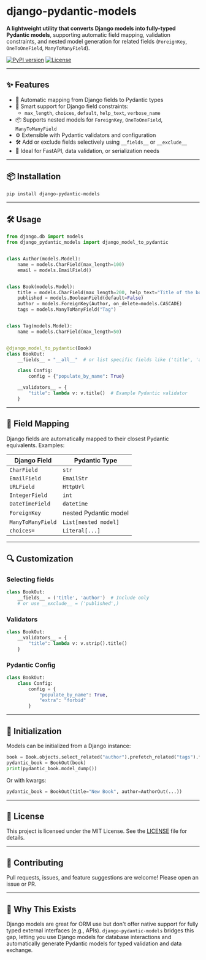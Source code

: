 # django-pydantic-models

**A lightweight utility that converts Django models into fully-typed Pydantic models**, supporting automatic field mapping, validation constraints, and nested model generation for related fields (`ForeignKey`, `OneToOneField`, `ManyToManyField`).

[![PyPI version](https://badge.fury.io/py/django-pydantic-models.svg)](https://pypi.org/project/django-pydantic-models/)
[![License](https://img.shields.io/badge/license-MIT-blue.svg)](LICENSE)

---

## ✨ Features

- 🔁 Automatic mapping from Django fields to Pydantic types
- 🧠 Smart support for Django field constraints:
  - `max_length`, `choices`, `default`, `help_text`, `verbose_name`
- 📦 Supports nested models for `ForeignKey`, `OneToOneField`, `ManyToManyField`
- ⚙️ Extensible with Pydantic validators and configuration
- 🛠️ Add or exclude fields selectively using `__fields__` or `__exclude__`
- 🚀 Ideal for FastAPI, data validation, or serialization needs

---

## 📦 Installation

```bash
pip install django-pydantic-models
````

---

## 🛠 Usage

```python
from django.db import models
from django_pydantic_models import django_model_to_pydantic


class Author(models.Model):
    name = models.CharField(max_length=100)
    email = models.EmailField()


class Book(models.Model):
    title = models.CharField(max_length=200, help_text="Title of the book")
    published = models.BooleanField(default=False)
    author = models.ForeignKey(Author, on_delete=models.CASCADE)
    tags = models.ManyToManyField("Tag")


class Tag(models.Model):
    name = models.CharField(max_length=50)


@django_model_to_pydantic(Book)
class BookOut:
    __fields__ = "__all__"  # or list specific fields like ('title', 'author')

    class Config:
        config = {"populate_by_name": True}

    __validators__ = {
        "title": lambda v: v.title()  # Example Pydantic validator
    }
```

---

## 🧩 Field Mapping

Django fields are automatically mapped to their closest Pydantic equivalents. Examples:

| Django Field      | Pydantic Type         |
| ----------------- | --------------------- |
| `CharField`       | `str`                 |
| `EmailField`      | `EmailStr`            |
| `URLField`        | `HttpUrl`             |
| `IntegerField`    | `int`                 |
| `DateTimeField`   | `datetime`            |
| `ForeignKey`      | nested Pydantic model |
| `ManyToManyField` | `List[nested model]`  |
| `choices=`        | `Literal[...]`        |

---

## 🔍 Customization

### Selecting fields

```python
class BookOut:
    __fields__ = ('title', 'author')  # Include only
    # or use __exclude__ = ('published',)
```

### Validators

```python
class BookOut:
    __validators__ = {
        "title": lambda v: v.strip().title()
    }
```

### Pydantic Config

```python
class BookOut:
    class Config:
        config = {
            "populate_by_name": True,
            "extra": "forbid"
        }
```

---

## 🧪 Initialization

Models can be initialized from a Django instance:

```python
book = Book.objects.select_related("author").prefetch_related("tags").first()
pydantic_book = BookOut(book)
print(pydantic_book.model_dump())
```

Or with kwargs:

```python
pydantic_book = BookOut(title="New Book", author=AuthorOut(...))
```

---


## 📄 License

This project is licensed under the MIT License. See the [LICENSE](LICENSE) file for details.

---

## 🤝 Contributing

Pull requests, issues, and feature suggestions are welcome! Please open an issue or PR.

---

## 📌 Why This Exists

Django models are great for ORM use but don't offer native support for fully typed external interfaces (e.g., APIs). `django-pydantic-models` bridges this gap, letting you use Django models for database interactions and automatically generate Pydantic models for typed validation and data exchange.

